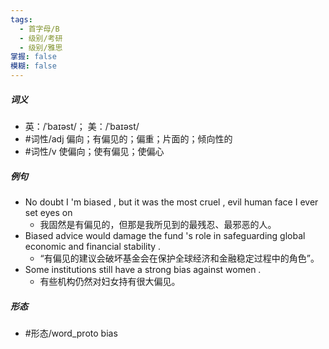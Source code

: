 ```yaml
---
tags:
  - 首字母/B
  - 级别/考研
  - 级别/雅思
掌握: false
模糊: false
---
```

##### 词义
- 英：/ˈbaɪəst/； 美：/ˈbaɪəst/
- #词性/adj  偏向；有偏见的；偏重；片面的；倾向性的
- #词性/v  使偏向；使有偏见；使偏心
##### 例句
- No doubt I 'm biased , but it was the most cruel , evil human face I ever set eyes on
	- 我固然是有偏见的，但那是我所见到的最残忍、最邪恶的人。
- Biased advice would damage the fund 's role in safeguarding global economic and financial stability .
	- “有偏见的建议会破坏基金会在保护全球经济和金融稳定过程中的角色”。
- Some institutions still have a strong bias against women .
	- 有些机构仍然对妇女持有很大偏见。
##### 形态
- #形态/word_proto bias

